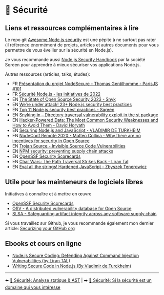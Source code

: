 # 🔐 Sécurité

## Liens et ressources complémentaires à lire

Le repo git [Awesome Node.js security](https://github.com/lirantal/awesome-nodejs-security) est une pépite à ne surtout pas rater (il référence énormément de projets, articles et autres documents pour vous permettre de vous éveiller sur la sécurité en Node.js).

Je vous recommande aussi [Node.js Security Handbook](https://www.sqreen.com/resources/nodejs-security-handbook) par la société Sqreen pour apprendre à mieux sécuriser vos applications Node.js.

Autres ressources (articles, talks, études):

- FR [Présentation du projet NodeSecure - Thomas Gentilhomme - ParisJS #101](https://www.youtube.com/watch?v=hmrKI1jZLGc)
- FR [Sécurité Node.js - les initiatives de 2022](https://www.youtube.com/watch?v=OUJ7fElfICc)
- EN [The State of Open Source Security 2023 - Snyk](https://snyk.io/reports/open-source-security/)
- EN [We’re under attack! 23+ Node.js security best practices](https://medium.com/@nodepractices/were-under-attack-23-node-js-security-best-practices-e33c146cb87d)
- EN [Top 11 Node.js security best practices - Sqreen](https://blog.sqreen.com/nodejs-security-best-practices/)
- EN [Snyking in – Directory traversal vulnerability exploit in the st package](https://snyk.io/blog/snyking-in-directory-traversal-vulnerability-exploit-in-the-st-package/)
- EN [Hacker-Powered Data: The Most Common Security Weaknesses and How to Avoid Them - David Horvath](https://www.youtube.com/watch?v=D5qeeeDADQQ&list=PLfMzBWSH11xZPfWcC0DqFqKo_reMP58mw&index=46)
- EN [Securing Node.js and JavaScript - VLADIMIR DE TURKHEIM](https://www.youtube.com/watch?v=LJqw6oCW_YQ)
- EN [NodeConf Remote 2020 - Matteo Collina - Why there are no incentives for security in Open Source](https://www.youtube.com/watch?v=l7EbDZRjwXA&list=PL0CdgOSSGlBalMPxFFycq7OIqQF8cJS28&index=12)
- EN [Trojan Source - Invisible Source Code Vulnerabilities](https://www.trojansource.codes/)
- EN [NPM security: preventing supply chain attacks](https://snyk.io/blog/npm-security-preventing-supply-chain-attacks/)
- EN [OpenSSF Security Scorecards](https://github.com/ossf/scorecard)
- EN [Char Wars: The Path Traversal Strikes Back - Liran Tal](https://www.youtube.com/watch?v=WGCmjvq6A6w&list=PL0CdgOSSGlBaULAdbribJiENfXxPW0aLQ&index=11)
- EN [Eval all the strings! Hardened JavaScript - Zbyszek Tenerowicz](https://www.youtube.com/watch?v=Qjeh7Qo2u28)

## Utile pour les mainteneurs de logiciels libres

Initiatives à connaître et à mettre en œuvre

- [OpenSSF Security Scorecards](https://github.com/ossf/scorecard)
- [OSV - A distributed vulnerability database for Open Source](https://osv.dev/)
- [SLSA - Safeguarding artifact integrity across any software supply chain](https://slsa.dev/)

Si vous travaillez sur Github, je vous recommande également mon dernier article: [Securizing your GitHub org](https://dev.to/nodesecure/securize-your-github-org-4lb7)

## Ebooks et cours en ligne

- [Node.js Secure Coding: Defending Against Command Injection Vulnerabilities (by Liran TAL)](https://www.nodejs-security.com/)
- [Writing Secure Code in Node.js (By Vladimir de Turckheim)](https://www.infosecinstitute.com/skills/learning-paths/writing-secure-code-in-node-js/)

---

⬅️ [🔐 Sécurité: Analyse statique & AST](./6-analyse-statique-ast.md) |
➡️ [🔐 Sécurité: Si la sécurité est un domaine qui vous intéresse](./8-securite-domaine-interesse.md)
